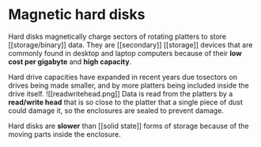 # Magnetic hard disks
Hard disks magnetically charge sectors of rotating platters to store [[storage/binary]] data. They are [[secondary]] [[storage]] devices that are commonly found in desktop and laptop computers because of their **low cost per gigabyte** and **high capacity**.

Hard drive capacities have expanded in recent years due tosectors on drives being made smaller, and by more platters being included inside the drive itself.
![[readwritehead.png]]
Data is read from the platters by a **read/write head** that is so close to the platter that a single piece of dust could damage it, so the enclosures are sealed to prevent damage.

Hard disks are **slower** than [[solid state]] forms of storage because of the moving parts inside the enclosure.